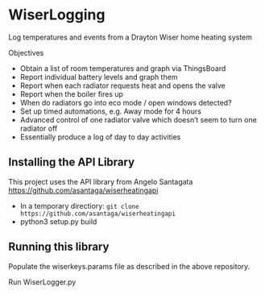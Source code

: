 # WiserLogging
Log temperatures and events from a Drayton Wiser home heating system

Objectives
  *  Obtain a list of room temperatures and graph via ThingsBoard
  *  Report individual battery levels and graph them
  *  Report when each radiator requests heat and opens the valve
  *  Report when the boiler fires up
  *  When do radiators go into eco mode / open windows detected?
  *  Set up timed automations, e.g. Away mode for 4 hours
  *  Advanced control of one radiator valve which doesn’t seem to turn one radiator off
  *  Essentially produce a log of day to day activities

## Installing the API Library 

This project uses the API library from Angelo Santagata https://github.com/asantaga/wiserheatingapi
* In a temporary directiory: `git clone https://github.com/asantaga/wiserheatingapi`
* python3 setup.py build

## Running this library

Populate the wiserkeys.params file as described in the above repository.

Run WiserLogger.py

